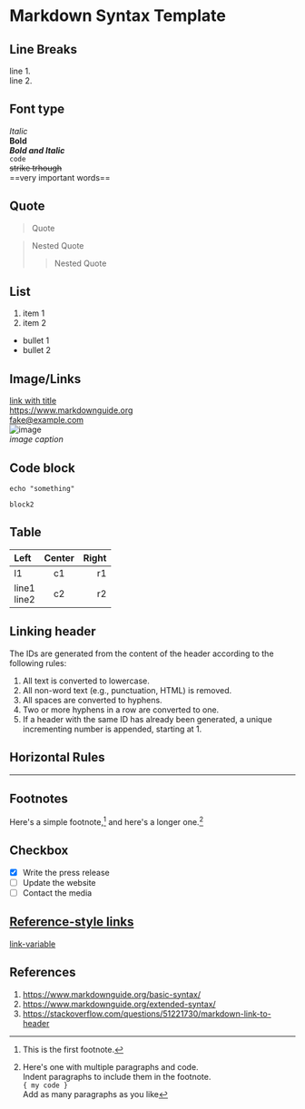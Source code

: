 # Markdown Syntax Template

## Line Breaks
<!-- End a line with two or more spaces for line break -->
line 1.  
line 2.

## Font type

*Italic*  
**Bold**  
***Bold and Italic***  
`code`  
~~strike trhough~~  
==very important words==  

## Quote

> Quote

> Nested Quote
> > Nested Quote

## List

1. item 1
2. item 2

- bullet 1
- bullet 2

## Image/Links

[link with title](https://duckduckgo.com "The best search engine for privacy")  
<https://www.markdownguide.org>  
<fake@example.com>  
![image](./tux.avif)  
*image caption*

## Code block

```shell
echo "something"
```  

    block2

## Table

| Left | Center | Right |
| :--- | :----: | ---: |
| l1 | c1 | r1 |
| line1 </br> line2 | c2 | r2 |

## Linking header

The IDs are generated from the content of the header according to the following rules:

1. All text is converted to lowercase.
2. All non-word text (e.g., punctuation, HTML) is removed.
3. All spaces are converted to hyphens.
4. Two or more hyphens in a row are converted to one.
5. If a header with the same ID has already been generated, a unique incrementing number is appended, starting at 1.

## Horizontal Rules

***

## Footnotes

Here's a simple footnote,[^1] and here's a longer one.[^bignote]

[^1]: This is the first footnote.
[^bignote]: Here's one with multiple paragraphs and code.  
    Indent paragraphs to include them in the footnote.  
    `{ my code }`  
    Add as many paragraphs as you like

## Checkbox

- [x] Write the press release
- [ ] Update the website
- [ ] Contact the media

## [Reference-style links](https://stackoverflow.com/a/26196818/13580210)
[link-variable]: https://google.com

[link-variable]

## References

1. <https://www.markdownguide.org/basic-syntax/>
2. <https://www.markdownguide.org/extended-syntax/>
3. <https://stackoverflow.com/questions/51221730/markdown-link-to-header>
